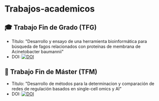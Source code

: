 # Trabajos-academicos

## 🎓 Trabajo Fin de Grado (TFG)
- Título: "Desarrollo y ensayo de una herramienta bioinformática para búsqueda de fagos relacionados con proteínas de membrana de Acinetobacter baumannii"
- DOI: [![DOI](https://zenodo.org/badge/DOI/10.5281/zenodo.15682759.svg)](https://doi.org/10.5281/zenodo.15682759)

## 🧪 Trabajo Fin de Máster (TFM)
- Título: "Desarrollo de métodos para la determinacion y comparación de redes de regulación basados en single-cell omics y AI"
- DOI: [![DOI](https://zenodo.org/badge/DOI/10.5281/zenodo.15771795.svg)](https://doi.org/10.5281/zenodo.15771795)
